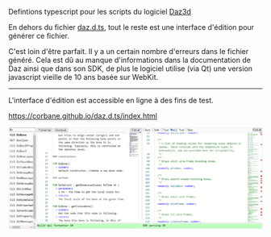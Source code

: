 
Defintions typescript pour les scripts du logiciel [Daz3d](https://www.daz3d.com/)

En dehors du fichier [daz.d.ts](./daz.d.ts), tout le reste est une interface d'édition pour générer ce fichier.

C'est loin d'être parfait. Il y a un certain nombre d'erreurs dans le fichier généré.
Cela est dû au manque d'informations dans la documentation de Daz ainsi que dans son SDK, de plus le logiciel utilise (via Qt) une version javascript vieille de 10 ans basée sur WebKit.

---

L'interface d'édition est accessible en ligne à des fins de test.

https://corbane.github.io/daz.d.ts/index.html

![](./capture.png)

